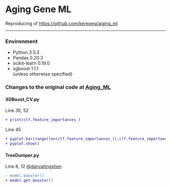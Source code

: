 # Aging Gene ML
Reproducing of https://github.com/kerepesi/aging_ml

***
### Environment
- Python 3.5.3  
- Pandas 0.20.3  
- scikit-learn 0.19.0  
- xgboost 1.1.1  
(unless otherwise specified)  
  

### Changes to the original code at [Aging_ML](https://github.com/kerepesi/aging_ml)
#### XGBoost_CV.py
Line 35, 52
```diff  
+ print(clf.feature_importances_)
```  

Line 45
```diff
+ pyplot.bar(range(len(clf.feature_importances_)),clf.feature_importances_)  
+ pyplot.show()
```  

#### TreeDumper.py
Line 8, 12  @[danyatingshen](https://github.com/danyatingshen)  
```diff
- model.booster()  
+ model.get_booster()
```
